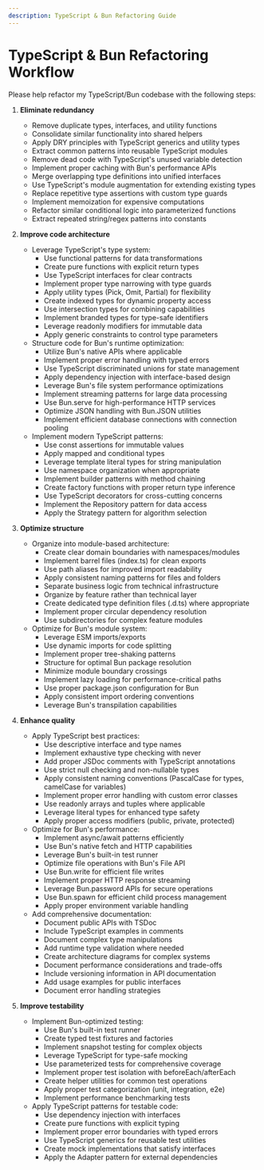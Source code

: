 ```yaml
---
description: TypeScript & Bun Refactoring Guide
---
```


# TypeScript & Bun Refactoring Workflow

Please help refactor my TypeScript/Bun codebase with the following steps:

1. **Eliminate redundancy**
   - Remove duplicate types, interfaces, and utility functions
   - Consolidate similar functionality into shared helpers
   - Apply DRY principles with TypeScript generics and utility types
   - Extract common patterns into reusable TypeScript modules
   - Remove dead code with TypeScript's unused variable detection
   - Implement proper caching with Bun's performance APIs
   - Merge overlapping type definitions into unified interfaces
   - Use TypeScript's module augmentation for extending existing types
   - Replace repetitive type assertions with custom type guards
   - Implement memoization for expensive computations
   - Refactor similar conditional logic into parameterized functions
   - Extract repeated string/regex patterns into constants

2. **Improve code architecture**
   - Leverage TypeScript's type system:
     - Use functional patterns for data transformations
     - Create pure functions with explicit return types
     - Use TypeScript interfaces for clear contracts
     - Implement proper type narrowing with type guards
     - Apply utility types (Pick, Omit, Partial) for flexibility
     - Create indexed types for dynamic property access
     - Use intersection types for combining capabilities
     - Implement branded types for type-safe identifiers
     - Leverage readonly modifiers for immutable data
     - Apply generic constraints to control type parameters
   - Structure code for Bun's runtime optimization:
     - Utilize Bun's native APIs where applicable
     - Implement proper error handling with typed errors
     - Use TypeScript discriminated unions for state management
     - Apply dependency injection with interface-based design
     - Leverage Bun's file system performance optimizations
     - Implement streaming patterns for large data processing
     - Use Bun.serve for high-performance HTTP services
     - Optimize JSON handling with Bun.JSON utilities
     - Implement efficient database connections with connection pooling
   - Implement modern TypeScript patterns:
     - Use const assertions for immutable values
     - Apply mapped and conditional types
     - Leverage template literal types for string manipulation
     - Use namespace organization when appropriate
     - Implement builder patterns with method chaining
     - Create factory functions with proper return type inference
     - Use TypeScript decorators for cross-cutting concerns
     - Implement the Repository pattern for data access
     - Apply the Strategy pattern for algorithm selection

3. **Optimize structure**
   - Organize into module-based architecture:
     - Create clear domain boundaries with namespaces/modules
     - Implement barrel files (index.ts) for clean exports
     - Use path aliases for improved import readability
     - Apply consistent naming patterns for files and folders
     - Separate business logic from technical infrastructure
     - Organize by feature rather than technical layer
     - Create dedicated type definition files (.d.ts) where appropriate
     - Implement proper circular dependency resolution
     - Use subdirectories for complex feature modules
   - Optimize for Bun's module system:
     - Leverage ESM imports/exports
     - Use dynamic imports for code splitting
     - Implement proper tree-shaking patterns
     - Structure for optimal Bun package resolution
     - Minimize module boundary crossings
     - Implement lazy loading for performance-critical paths
     - Use proper package.json configuration for Bun
     - Apply consistent import ordering conventions
     - Leverage Bun's transpilation capabilities

4. **Enhance quality**
   - Apply TypeScript best practices:
     - Use descriptive interface and type names
     - Implement exhaustive type checking with never
     - Add proper JSDoc comments with TypeScript annotations
     - Use strict null checking and non-nullable types
     - Apply consistent naming conventions (PascalCase for types, camelCase for variables)
     - Implement proper error handling with custom error classes
     - Use readonly arrays and tuples where applicable
     - Leverage literal types for enhanced type safety
     - Apply proper access modifiers (public, private, protected)
   - Optimize for Bun's performance:
     - Implement async/await patterns efficiently
     - Use Bun's native fetch and HTTP capabilities
     - Leverage Bun's built-in test runner
     - Optimize file operations with Bun's File API
     - Use Bun.write for efficient file writes
     - Implement proper HTTP response streaming
     - Leverage Bun.password APIs for secure operations
     - Use Bun.spawn for efficient child process management
     - Apply proper environment variable handling
   - Add comprehensive documentation:
     - Document public APIs with TSDoc
     - Include TypeScript examples in comments
     - Document complex type manipulations
     - Add runtime type validation where needed
     - Create architecture diagrams for complex systems
     - Document performance considerations and trade-offs
     - Include versioning information in API documentation
     - Add usage examples for public interfaces
     - Document error handling strategies

5. **Improve testability**
   - Implement Bun-optimized testing:
     - Use Bun's built-in test runner
     - Create typed test fixtures and factories
     - Implement snapshot testing for complex objects
     - Leverage TypeScript for type-safe mocking
     - Use parameterized tests for comprehensive coverage
     - Implement proper test isolation with beforeEach/afterEach
     - Create helper utilities for common test operations
     - Apply proper test categorization (unit, integration, e2e)
     - Implement performance benchmarking tests
   - Apply TypeScript patterns for testable code:
     - Use dependency injection with interfaces
     - Create pure functions with explicit typing
     - Implement proper error boundaries with typed errors
     - Use TypeScript generics for reusable test utilities
     - Create mock implementations that satisfy interfaces
     - Apply the Adapter pattern for external dependencies